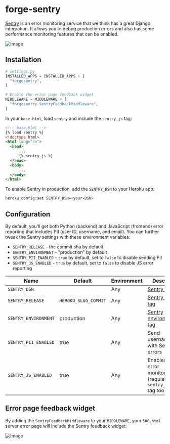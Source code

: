 # forge-sentry

[Sentry](https://sentry.io/) is an error monitoring service that we think has a great Django integration.
It allows you to debug production errors and also has some performance monitoring features that can be enabled.

![image](https://user-images.githubusercontent.com/649496/213781768-182322e6-edf0-4d98-8b37-ab564ef23c3b.png)

## Installation

```python
# settings.py
INSTALLED_APPS = INSTALLED_APPS + [
  "forgesentry",
]

# Enable the error page feedback widget
MIDDLEWARE = MIDDLEWARE + [
  "forgesentry.SentryFeedbackMiddleware",
]
```

In your `base.html`, load `sentry` and include the `sentry_js` tag:

```html
<!-- base.html -->
{% load sentry %}
<!doctype html>
<html lang="en">
  <head>
      ...
      {% sentry_js %}
  </head>
  <body>
      ...
  </body>
</html>
```

To enable Sentry in production, add the `SENTRY_DSN` to your Heroku app:

```sh
heroku config:set SENTRY_DSN=<your-DSN>
```

## Configuration

By default, you'll get both Python (backend) and JavaScript (frontend) error reporting that includes PII (user ID, username, and email).
You can further tweak the Sentry settings with these environment variables:

- `SENTRY_RELEASE` - the commit sha by default
- `SENTRY_ENVIRONMENT` - "production" by default
- `SENTRY_PII_ENABLED` - `true` by default, set to `false` to disable sending PII
- `SENTRY_JS_ENABLED` - `true` by default, set to `false` to disable JS error reporting

| Name | Default | Environment | Description |
| ---- | ------- | ----------- | ----------- |
| `SENTRY_DSN` | | Any | [Sentry DSN](https://docs.sentry.io/product/sentry-basics/dsn-explainer/) |
| `SENTRY_RELEASE` | `HEROKU_SLUG_COMMIT` | Any | [Sentry release tag](https://docs.sentry.io/product/releases/) |
| `SENTRY_ENVIRONMENT` | production | Any | [Sentry environment tag](https://docs.sentry.io/product/sentry-basics/environments/) |
| `SENTRY_PII_ENABLED` | true | Any | Send username/email with Sentry errors |
| `SENTRY_JS_ENABLED` | true | Any | Enables JS error monitoring (requiers `{% sentry_js %}` tag too) |

## Error page feedback widget

By adding the `SentryFeedbackMiddleware` to your `MIDDLEWARE`,
your `500.html` server error page will include the Sentry feedback widget:

![image](https://user-images.githubusercontent.com/649496/213781811-418500fa-b7f8-43f1-8d28-4fde1bfe2b4b.png)
